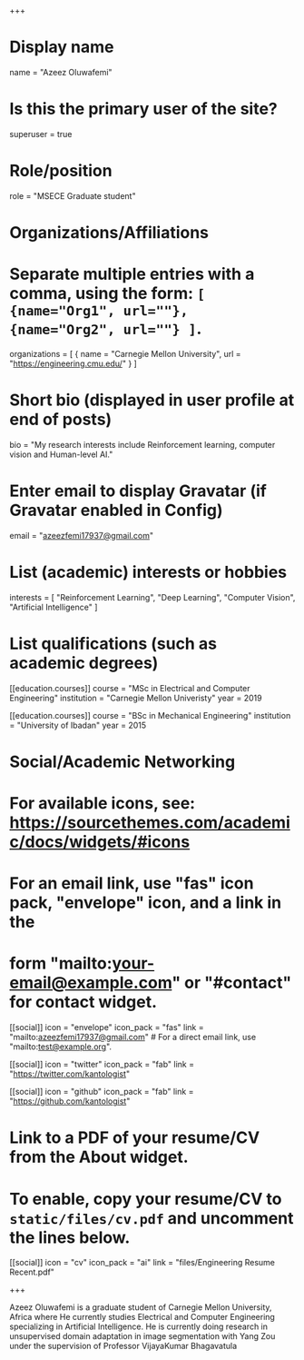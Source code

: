 +++
# Display name
name = "Azeez Oluwafemi"

# Is this the primary user of the site?
superuser = true

# Role/position
role = "MSECE Graduate student"

# Organizations/Affiliations
#   Separate multiple entries with a comma, using the form: `[ {name="Org1", url=""}, {name="Org2", url=""} ]`.
organizations = [ { name = "Carnegie Mellon University", url = "https://engineering.cmu.edu/" } ]

# Short bio (displayed in user profile at end of posts)
bio = "My research interests include Reinforcement learning, computer vision and Human-level AI."

# Enter email to display Gravatar (if Gravatar enabled in Config)
email = "azeezfemi17937@gmail.com"

# List (academic) interests or hobbies
interests = [
  "Reinforcement Learning",
  "Deep Learning",
  "Computer Vision",
  "Artificial Intelligence"
]

# List qualifications (such as academic degrees)
[[education.courses]]
  course = "MSc in Electrical and Computer Engineering"
  institution = "Carnegie Mellon Univeristy"
  year = 2019

[[education.courses]]
  course = "BSc in Mechanical Engineering"
  institution = "University of Ibadan"
  year = 2015

# Social/Academic Networking
# For available icons, see: https://sourcethemes.com/academic/docs/widgets/#icons
#   For an email link, use "fas" icon pack, "envelope" icon, and a link in the
#   form "mailto:your-email@example.com" or "#contact" for contact widget.

[[social]]
  icon = "envelope"
  icon_pack = "fas"
  link = "mailto:azeezfemi17937@gmail.com"  # For a direct email link, use "mailto:test@example.org".

[[social]]
  icon = "twitter"
  icon_pack = "fab"
  link = "https://twitter.com/kantologist"


[[social]]
  icon = "github"
  icon_pack = "fab"
  link = "https://github.com/kantologist"

# Link to a PDF of your resume/CV from the About widget.
# To enable, copy your resume/CV to `static/files/cv.pdf` and uncomment the lines below.
 [[social]]
   icon = "cv"
   icon_pack = "ai"
   link = "files/Engineering Resume Recent.pdf"

+++

Azeez Oluwafemi is a graduate student of Carnegie Mellon University, Africa where He currently studies Electrical and Computer Engineering specializing in Artificial Intelligence. He is currently doing research in unsupervised domain adaptation in image segmentation with Yang Zou under the supervision of Professor VijayaKumar Bhagavatula 
